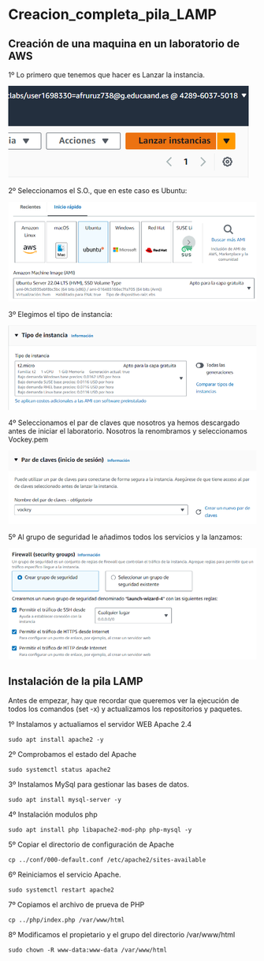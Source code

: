 # Creacion_completa_pila_LAMP

## Creación de una maquina en un laboratorio de AWS

1º Lo primero que tenemos que hacer es Lanzar la instancia.

![](imagenes/captura_1.png)

2º Seleccionamos el S.O., que en este caso es Ubuntu:

![](imagenes/captura_2.png)

3º Elegimos el tipo de instancia:

![](imagenes/captura_3.png)

4º Seleccionamos el par de claves que nosotros ya hemos descargado antes de iniciar el laboratorio. Nosotros la renombramos y seleccionamos Vockey.pem

![](imagenes/captura_4.png)

5º  Al grupo de seguridad le añadimos todos los servicios y la lanzamos:

![](imagenes/captura_5.png)


## Instalación de la pila LAMP

Antes de empezar, hay que recordar que queremos ver la ejecución de todos los comandos (set -x) y actualizamos los repositorios y paquetes.

1º Instalamos y actualiamos el servidor WEB Apache 2.4

````
sudo apt install apache2 -y

````
 2º Comprobamos el estado del Apache

````
sudo systemctl status apache2

````

3º Instalamos MySql para gestionar las bases de datos.

````
sudo apt install mysql-server -y

````

4º Instalación modulos php

````
sudo apt install php libapache2-mod-php php-mysql -y

````

5º Copiar el directorio de configuración de Apache

````
cp ../conf/000-default.conf /etc/apache2/sites-available

````

6º Reiniciamos el servicio Apache.

````
sudo systemctl restart apache2

````

7º Copiamos el archivo de prueva de PHP

````
cp ../php/index.php /var/www/html

````

8º Modificamos el propietario y el grupo del directorio /var/www/html

````
sudo chown -R www-data:www-data /var/www/html

````